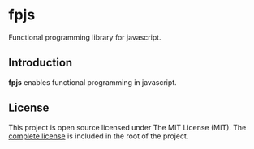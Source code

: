 # fpjs

Functional programming library for javascript.

## Introduction

**fpjs** enables functional programming in javascript.

## License

This project is open source licensed under The MIT License (MIT). The
[complete license](LICENSE.txt) is included in the root of the project.
